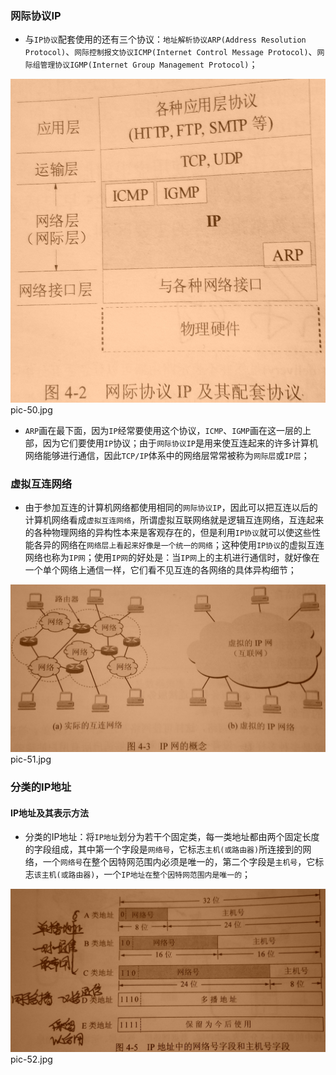 ### 网际协议IP
+ 与`IP协议`配套使用的还有三个协议：`地址解析协议ARP(Address Resolution Protocol)`、`网际控制报文协议ICMP(Internet Control Message Protocol)`、`网际组管理协议IGMP(Internet Group Management Protocol)`；

![image](https://github.com/ningbaoqi/ComputerNetWork/blob/master/gif/pic-50.jpg)   pic-50.jpg

+ `ARP`画在最下面，因为`IP`经常要使用这个协议，`ICMP`、`IGMP`画在这一层的上部，因为它们要使用`IP`协议；由于`网际协议IP`是用来使互连起来的许多计算机网络能够进行通信，因此`TCP/IP`体系中的网络层常常被称为`网际层`或`IP层`；

### 虚拟互连网络
+ 由于参加互连的计算机网络都使用相同的`网际协议IP`，因此可以把互连以后的计算机网络看成`虚拟互连网络`，所谓虚拟互联网络就是逻辑互连网络，互连起来的各种物理网络的异构性本来是客观存在的，但是利用`IP协议`就可以使这些性能各异的网络在`网络层上看起来好像是一个统一的网络`；这种使用`IP协议`的虚拟互连网络也称为`IP网`；使用`IP网`的好处是：当`IP网`上的主机进行通信时，就好像在一个单个网络上通信一样，它们看不见互连的各网络的具体异构细节；

![image](https://github.com/ningbaoqi/ComputerNetWork/blob/master/gif/pic-51.jpg)   pic-51.jpg

### 分类的IP地址
#### IP地址及其表示方法
+ 分类的IP地址：将`IP地址`划分为若干个固定类，每一类地址都由两个固定长度的字段组成，其中第一个字段是`网络号`，它标志`主机(或路由器)`所连接到的网络，一个`网络号`在整个因特网范围内必须是唯一的，第二个字段是`主机号`，它标志`该主机(或路由器)`，一个`IP地址在整个因特网范围内是唯一的`；

![image](https://github.com/ningbaoqi/ComputerNetWork/blob/master/gif/pic-52.jpg)   pic-52.jpg
